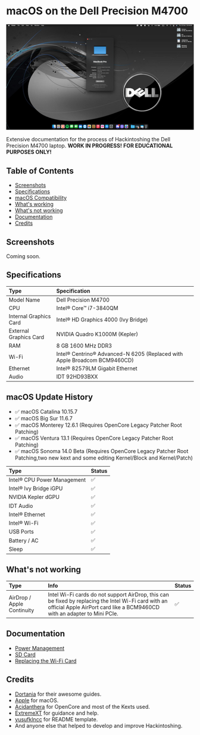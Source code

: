 # macOS on the Dell Precision M4700

![Desktop](/Images/macOS.png)

Extensive documentation for the process of Hackintoshing the Dell Precision M4700 laptop. **WORK IN PROGRESS!**
**FOR EDUCATIONAL PURPOSES ONLY!**

## Table of Contents

- [Screenshots](https://github.com/MasterK13/Dell-Precision-M4700-Hackintosh#screenshots)
- [Specifications](https://github.com/MasterK13/Dell-Precision-M4700-Hackintosh#specifications)
- [macOS Compatibility](https://github.com/MasterK13/Dell-Precision-M4700-Hackintosh#macos-update-history)
- [What's working](https://github.com/MasterK13/Dell-Precision-M4700-Hackintosh#whats-working)
- [What's not working](https://github.com/MasterK13/Dell-Precision-M4700-Hackintosh#whats-not-working)
- [Documentation](https://github.com/MasterK13/Dell-Precision-M4700-Hackintosh#documentation)
- [Credits](https://github.com/MasterK13/Dell-Precision-M4700-Hackintosh#credits)

## Screenshots

Coming soon.

## Specifications

Type | Specification
:---------|:---------
Model Name | Dell Precision M4700
CPU | Intel® Core™ i7-3840QM
Internal Graphics Card | Intel® HD Graphics 4000 (Ivy Bridge)
External Graphics Card | NVIDIA Quadro K1000M (Kepler)
RAM | 8 GB 1600 MHz DDR3
Wi-Fi | Intel® Centrino® Advanced-N 6205 (Replaced with Apple Broadcom BCM9460CD)
Ethernet | Intel® 82579LM Gigabit Ethernet
Audio | IDT 92HD93BXX

## macOS Update History

- ✅ macOS Catalina 10.15.7
- ✅ macOS Big Sur 11.6.7
- ✅ macOS Monterey 12.6.1 (Requires OpenCore Legacy Patcher Root Patching)
- ✅ macOS Ventura 13.1 (Requires OpenCore Legacy Patcher Root Patching)
- ✅ macOS Sonoma 14.0 Beta (Requires OpenCore Legacy Patcher Root Patching,two new kext and some editing Kernel/Block and Kernel/Patch)
  
Type | Status
:---------|:----------
Intel® CPU Power Management | ✅
Intel® Ivy Bridge iGPU | ✅
NVIDIA Kepler dGPU | ✅
IDT Audio | ✅
Intel® Ethernet | ✅
Intel® Wi-Fi | ✅
USB Ports | ✅
Battery / AC | ✅
Sleep | ✅

## What's not working

Type | Info | Status
:---------|:---------|:----------
AirDrop / Apple Continuity | Intel Wi-Fi cards do not support AirDrop, this can be fixed by replacing the Intel Wi-Fi card with an official Apple AirPort card like a BCM9460CD with an adapter to Mini PCIe. | ✅

## Documentation

- [Power Management](/Documentation/PM.md)
- [SD Card](/Documentation/SDXC.md)
- [Replacing the Wi-Fi Card](/Documentation/Wi-Fi.md)

## Credits

- [Dortania](https://dortania.github.io) for their awesome guides.
- [Apple](https://www.apple.com) for macOS.
- [Acidanthera](https://github.com/acidanthera) for OpenCore and most of the Kexts used.
- [ExtremeXT](https://github.com/extremegrief1) for guidance and help.
- [yusufklncc](https://github.com/yusufklncc) for README template.
- And anyone else that helped to develop and improve Hackintoshing.
